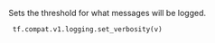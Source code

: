 Sets the threshold for what messages will be logged.

```
 tf.compat.v1.logging.set_verbosity(v) 
```

